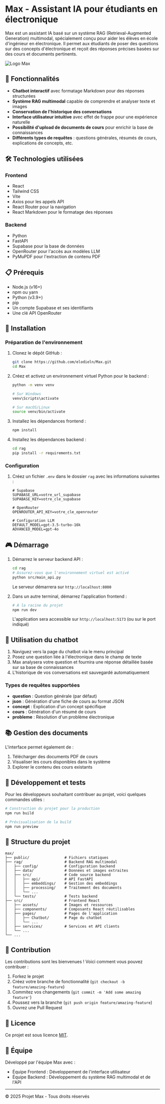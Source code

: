 # Max - Assistant IA pour étudiants en électronique

Max est un assistant IA basé sur un système RAG (Retrieval-Augmented Generation) multimodal, spécialement conçu pour aider les élèves en école d'ingénieur en électronique. Il permet aux étudiants de poser des questions sur des concepts d'électronique et reçoit des réponses précises basées sur des cours et documents pertinents.

![Logo Max](./src/assets/images/logo-max.png)

## 🌟 Fonctionnalités

- **Chatbot interactif** avec formatage Markdown pour des réponses structurées
- **Système RAG multimodal** capable de comprendre et analyser texte et images
- **Conservation de l'historique des conversations**
- **Interface utilisateur intuitive** avec effet de frappe pour une expérience naturelle
- **Possibilité d'upload de documents de cours** pour enrichir la base de connaissances
- **Différents types de requêtes** : questions générales, résumés de cours, explications de concepts, etc.

## 🛠️ Technologies utilisées

### Frontend
- React
- Tailwind CSS
- Vite
- Axios pour les appels API
- React Router pour la navigation
- React Markdown pour le formatage des réponses

### Backend
- Python
- FastAPI
- Supabase pour la base de données
- OpenRouter pour l'accès aux modèles LLM
- PyMuPDF pour l'extraction de contenu PDF

## 📋 Prérequis

- Node.js (v16+)
- npm ou yarn
- Python (v3.9+)
- pip
- Un compte Supabase et ses identifiants
- Une clé API OpenRouter

## 🚀 Installation

### Préparation de l'environnement

1. Clonez le dépôt GitHub :
   ```bash
   git clone https://github.com/elodieln/Max.git
   cd Max
   ```

2. Créez et activez un environnement virtuel Python pour le backend :
   ```bash
   python -m venv venv
   
   # Sur Windows
   venv\Scripts\activate
   
   # Sur macOS/Linux
   source venv/bin/activate
   ```

3. Installez les dépendances frontend :
   ```bash
   npm install
   ```


4. Installez les dépendances backend :
   ```bash
   cd rag
   pip install -r requirements.txt
   ```

### Configuration

1. Créez un fichier `.env` dans le dossier `rag` avec les informations suivantes :
   ```
   # Supabase
   SUPABASE_URL=votre_url_supabase
   SUPABASE_KEY=votre_cle_supabase

   # OpenRouter
   OPENROUTER_API_KEY=votre_cle_openrouter

   # Configuration LLM
   DEFAULT_MODEL=gpt-3.5-turbo-16k
   ADVANCED_MODEL=gpt-4o
   ```

## 🎮 Démarrage

1. Démarrez le serveur backend API :
   ```bash
   cd rag
   # Assurez-vous que l'environnement virtuel est activé
   python src/main_api.py
   ```
   Le serveur démarrera sur `http://localhost:8000`

2. Dans un autre terminal, démarrez l'application frontend :
   ```bash
   # À la racine du projet
   npm run dev
   ```
   L'application sera accessible sur `http://localhost:5173` (ou sur le port indiqué)

## 💬 Utilisation du chatbot

1. Naviguez vers la page du chatbot via le menu principal
2. Posez une question liée à l'électronique dans le champ de texte
3. Max analysera votre question et fournira une réponse détaillée basée sur sa base de connaissances
4. L'historique de vos conversations est sauvegardé automatiquement

### Types de requêtes supportées

- **question** : Question générale (par défaut)
- **json** : Génération d'une fiche de cours au format JSON
- **concept** : Explication d'un concept spécifique
- **cours** : Génération d'un résumé de cours
- **probleme** : Résolution d'un problème électronique

## 📚 Gestion des documents

L'interface permet également de :
1. Télécharger des documents PDF de cours
2. Visualiser les cours disponibles dans le système
3. Explorer le contenu des cours existants

## 🧪 Développement et tests

Pour les développeurs souhaitant contribuer au projet, voici quelques commandes utiles :

```bash
# Construction du projet pour la production
npm run build

# Prévisualisation de la build
npm run preview
```

## 🔨 Structure du projet

```
max/
├── public/                # Fichiers statiques
├── rag/                   # Backend RAG multimodal
│   ├── config/            # Configuration backend
│   ├── data/              # Données et images extraites
│   ├── src/               # Code source backend
│   │   ├── api/           # API FastAPI
│   │   ├── embeddings/    # Gestion des embeddings
│   │   ├── processing/    # Traitement des documents
│   │   └── ...
│   └── tests/             # Tests backend
├── src/                   # Frontend React
│   ├── assets/            # Images et ressources
│   ├── components/        # Composants React réutilisables
│   ├── pages/             # Pages de l'application
│   │   ├── Chatbot/       # Page du chatbot
│   │   └── ...
│   ├── services/          # Services et API clients
│   └── ...
└── ...
```

## 🤝 Contribution

Les contributions sont les bienvenues ! Voici comment vous pouvez contribuer :

1. Forkez le projet
2. Créez votre branche de fonctionnalité (`git checkout -b feature/amazing-feature`)
3. Commitez vos changements (`git commit -m 'Add some amazing feature'`)
4. Poussez vers la branche (`git push origin feature/amazing-feature`)
5. Ouvrez une Pull Request

## 📝 Licence

Ce projet est sous licence [MIT](LICENSE).

## 👥 Équipe

Développé par l'équipe Max avec :
- Équipe Frontend : Développement de l'interface utilisateur
- Équipe Backend : Développement du système RAG multimodal et de l'API

---

© 2025 Projet Max - Tous droits réservés